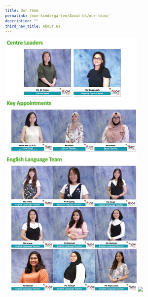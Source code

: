```yaml
---
title: Our Team
permalink: /moe-kindergarten/About-Us/our-team/
description: ""
third_nav_title: About Us
---
```

![](/images/mkstaff1.png)
![](/images/mkmt_team.png)